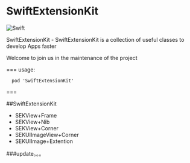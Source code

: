 # SwiftExtensionKit
![Swift](https://img.shields.io/badge/Swift-2.0-orange.svg)

SwiftExtensionKit - SwiftExtensionKit is a collection of useful classes to develop Apps faster

Welcome to join us in the maintenance of the project

===
usage:
```
  pod 'SwiftExtensionKit'
```

===

##SwiftExtensionKit
- SEKView+Frame
- SEKView+Nib
- SEKView+Corner
- SEKUIImageView+Corner
- SEKUIImage+Extention

###update。。。
